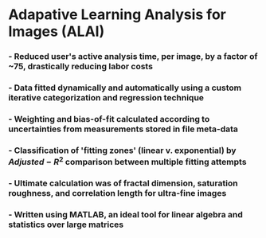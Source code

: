 # Adapative Learning Analysis for Images (ALAI)

### - Reduced user's active analysis time, per image, by a factor of ~75, drastically reducing labor costs

### - Data fitted dynamically and automatically using a custom iterative categorization and regression technique

### - Weighting and bias-of-fit calculated according to uncertainties from measurements stored in file meta-data

### - Classification of 'fitting zones' (linear v. exponential) by $Adjusted-R^2$ comparison between multiple fitting attempts

### - Ultimate calculation was of fractal dimension, saturation roughness, and correlation length for ultra-fine images

### - Written using MATLAB, an ideal tool for linear algebra and statistics over large matrices

